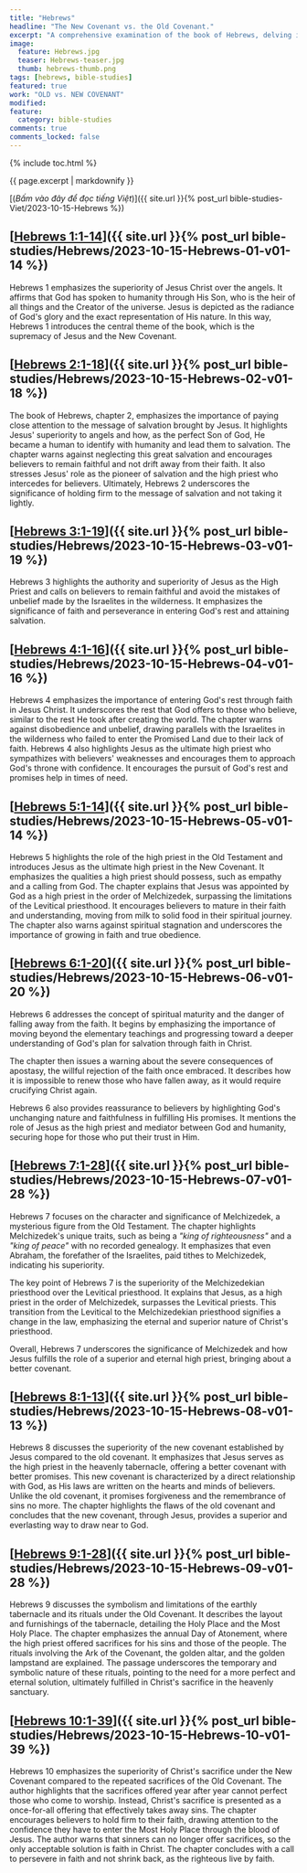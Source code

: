 ```yaml
---
title: "Hebrews"
headline: "The New Covenant vs. the Old Covenant."
excerpt: "A comprehensive examination of the book of Hebrews, delving into it verse by verse (almost). I want to acknowledge and extend my appreciation to Pastor Aaron Budjen of livinggodministries.net for sharing his insights regarding the righteousness of God and the distinctions between the Old and New Covenants."
image: 
  feature: Hebrews.jpg
  teaser: Hebrews-teaser.jpg
  thumb: hebrews-thumb.png
tags: [hebrews, bible-studies]
featured: true
work: "OLD vs. NEW COVENANT"
modified:
feature:
  category: bible-studies
comments: true
comments_locked: false
---
```


{% include toc.html %}

{{ page.excerpt | markdownify }}

[(<em>Bấm vào đây để đọc tiếng Việt</em>)]({{ site.url }}{% post_url bible-studies-Viet/2023-10-15-Hebrews %})

##  [<u>Hebrews 1:1-14</u>]({{ site.url }}{% post_url bible-studies/Hebrews/2023-10-15-Hebrews-01-v01-14 %})

Hebrews 1 emphasizes the superiority of Jesus Christ over the angels. It affirms that God has spoken to humanity through His Son, who is the heir of all things and the Creator of the universe. Jesus is depicted as the radiance of God's glory and the exact representation of His nature. In this way, Hebrews 1 introduces the central theme of the book, which is the supremacy of Jesus and the New Covenant.
##  [<u>Hebrews 2:1-18</u>]({{ site.url }}{% post_url bible-studies/Hebrews/2023-10-15-Hebrews-02-v01-18 %})

The book of Hebrews, chapter 2, emphasizes the importance of paying close attention to the message of salvation brought by Jesus. It highlights Jesus' superiority to angels and how, as the perfect Son of God, He became a human to identify with humanity and lead them to salvation. The chapter warns against neglecting this great salvation and encourages believers to remain faithful and not drift away from their faith. It also stresses Jesus' role as the pioneer of salvation and the high priest who intercedes for believers. Ultimately, Hebrews 2 underscores the significance of holding firm to the message of salvation and not taking it lightly.

##  [<u>Hebrews 3:1-19</u>]({{ site.url }}{% post_url bible-studies/Hebrews/2023-10-15-Hebrews-03-v01-19 %})

Hebrews 3 highlights the authority and superiority of Jesus as the High Priest and calls on believers to remain faithful and avoid the mistakes of unbelief made by the Israelites in the wilderness. It emphasizes the significance of faith and perseverance in entering God's rest and attaining salvation.

##  [<u>Hebrews 4:1-16</u>]({{ site.url }}{% post_url bible-studies/Hebrews/2023-10-15-Hebrews-04-v01-16 %})

Hebrews 4 emphasizes the importance of entering God's rest through faith in Jesus Christ. It underscores the rest that God offers to those who believe, similar to the rest He took after creating the world. The chapter warns against disobedience and unbelief, drawing parallels with the Israelites in the wilderness who failed to enter the Promised Land due to their lack of faith. Hebrews 4 also highlights Jesus as the ultimate high priest who sympathizes with believers' weaknesses and encourages them to approach God's throne with confidence. It encourages the pursuit of God's rest and promises help in times of need.

##  [<u>Hebrews 5:1-14</u>]({{ site.url }}{% post_url bible-studies/Hebrews/2023-10-15-Hebrews-05-v01-14 %})

Hebrews 5 highlights the role of the high priest in the Old Testament and introduces Jesus as the ultimate high priest in the New Covenant. It emphasizes the qualities a high priest should possess, such as empathy and a calling from God. The chapter explains that Jesus was appointed by God as a high priest in the order of Melchizedek, surpassing the limitations of the Levitical priesthood. It encourages believers to mature in their faith and understanding, moving from milk to solid food in their spiritual journey. The chapter also warns against spiritual stagnation and underscores the importance of growing in faith and true obedience.

##  [<u>Hebrews 6:1-20</u>]({{ site.url }}{% post_url bible-studies/Hebrews/2023-10-15-Hebrews-06-v01-20 %})

Hebrews 6 addresses the concept of spiritual maturity and the danger of falling away from the faith. It begins by emphasizing the importance of moving beyond the elementary teachings and progressing toward a deeper understanding of God's plan for salvation through faith in Christ.

The chapter then issues a warning about the severe consequences of apostasy, the willful rejection of the faith once embraced. It describes how it is impossible to renew those who have fallen away, as it would require crucifying Christ again.

Hebrews 6 also provides reassurance to believers by highlighting God's unchanging nature and faithfulness in fulfilling His promises. It mentions the role of Jesus as the high priest and mediator between God and humanity, securing hope for those who put their trust in Him.

##  [<u>Hebrews 7:1-28</u>]({{ site.url }}{% post_url bible-studies/Hebrews/2023-10-15-Hebrews-07-v01-28 %})

Hebrews 7 focuses on the character and significance of Melchizedek, a mysterious figure from the Old Testament. The chapter highlights Melchizedek's unique traits, such as being a *"king of righteousness"* and a *"king of peace"* with no recorded genealogy. It emphasizes that even Abraham, the forefather of the Israelites, paid tithes to Melchizedek, indicating his superiority.

The key point of Hebrews 7 is the superiority of the Melchizedekian priesthood over the Levitical priesthood. It explains that Jesus, as a high priest in the order of Melchizedek, surpasses the Levitical priests. This transition from the Levitical to the Melchizedekian priesthood signifies a change in the law, emphasizing the eternal and superior nature of Christ's priesthood.

Overall, Hebrews 7 underscores the significance of Melchizedek and how Jesus fulfills the role of a superior and eternal high priest, bringing about a better covenant.

##  [<u>Hebrews 8:1-13</u>]({{ site.url }}{% post_url bible-studies/Hebrews/2023-10-15-Hebrews-08-v01-13 %})

Hebrews 8 discusses the superiority of the new covenant established by Jesus compared to the old covenant. It emphasizes that Jesus serves as the high priest in the heavenly tabernacle, offering a better covenant with better promises. This new covenant is characterized by a direct relationship with God, as His laws are written on the hearts and minds of believers. Unlike the old covenant, it promises forgiveness and the remembrance of sins no more. The chapter highlights the flaws of the old covenant and concludes that the new covenant, through Jesus, provides a superior and everlasting way to draw near to God.

##  [<u>Hebrews 9:1-28</u>]({{ site.url }}{% post_url bible-studies/Hebrews/2023-10-15-Hebrews-09-v01-28 %})

Hebrews 9 discusses the symbolism and limitations of the earthly tabernacle and its rituals under the Old Covenant. It describes the layout and furnishings of the tabernacle, detailing the Holy Place and the Most Holy Place. The chapter emphasizes the annual Day of Atonement, where the high priest offered sacrifices for his sins and those of the people. The rituals involving the Ark of the Covenant, the golden altar, and the golden lampstand are explained. The passage underscores the temporary and symbolic nature of these rituals, pointing to the need for a more perfect and eternal solution, ultimately fulfilled in Christ's sacrifice in the heavenly sanctuary.

##  [<u>Hebrews 10:1-39</u>]({{ site.url }}{% post_url bible-studies/Hebrews/2023-10-15-Hebrews-10-v01-39 %})

Hebrews 10 emphasizes the superiority of Christ's sacrifice under the New Covenant compared to the repeated sacrifices of the Old Covenant. The author highlights that the sacrifices offered year after year cannot perfect those who come to worship. Instead, Christ's sacrifice is presented as a once-for-all offering that effectively takes away sins. The chapter encourages believers to hold firm to their faith, drawing attention to the confidence they have to enter the Most Holy Place through the blood of Jesus. The author warns that sinners can no longer offer sacrifices, so the only acceptable solution is faith in Christ. The chapter concludes with a call to persevere in faith and not shrink back, as the righteous live by faith.